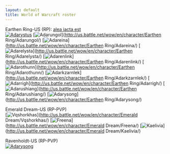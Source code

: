 ```yaml
---
layout: default
title: World of Warcraft roster
---
```


Earthen Ring-US (RP): [alea iacta est](https://portal.aie-guild.org/)<br />
[![Adarystus][Adarystus]](http://twitter.com/Adarystus)
[![Adarungol][Adarungol]](http://us.battle.net/wow/en/character/Earthen Ring/Adarungol/)
[![Adareina][Adareina]](http://us.battle.net/wow/en/character/Earthen Ring/Adareina/)
[![Adarelysta][Adarelysta]](http://us.battle.net/wow/en/character/Earthen Ring/Adarelysta/)
[![Adarenlink][Adarenlink]](http://us.battle.net/wow/en/character/Earthen Ring/Adarenlink/)
[![Adarothunn][Adarothunn]](http://us.battle.net/wow/en/character/Earthen Ring/Adarothunn/)
[![Adarkzarnlek][Adarkzarnlek]](http://us.battle.net/wow/en/character/Earthen Ring/Adarkzarnlek/)
[![Adarrigh][Adarrigh]](http://us.battle.net/wow/en/character/Earthen Ring/Adarrigh/)
[![Adarushiang][Adarushiang]](http://us.battle.net/wow/en/character/Earthen Ring/Adarushiang/)
[![Adarysong][Adarysong-ER]](http://us.battle.net/wow/en/character/Earthen Ring/Adarysong/)

Emerald Dream-US (RP-PVP)<br />
[![Vqshorkhas][Vqshorkhas]](http://us.battle.net/wow/en/character/Emerald Dream/Vqshorkhas/)
[![Freena][Freena]](http://us.battle.net/wow/en/character/Emerald Dream/Freena/)
[![Kaelivia][Kaelivia]](http://us.battle.net/wow/en/character/Emerald Dream/Kaelivia/)

Ravenholdt-US (RP-PVP)<br />
[![Adarysong][Adarysong-RH]](http://us.battle.net/wow/en/character/Ravenholdt/Adarysong/)

[Adareina]: http://bestsigs-wow-cacher.herokuapp.com/us/Earthen%20Ring/Adareina.png
[Adarelysta]: http://bestsigs-wow-cacher.herokuapp.com/us/Earthen%20Ring/Adarelysta.png
[Adarenlink]: http://bestsigs-wow-cacher.herokuapp.com/us/Earthen%20Ring/Adarenlink.png
[Adarkzarnlek]: http://bestsigs-wow-cacher.herokuapp.com/us/Earthen%20Ring/Adarkzarnlek.png
[Adarothunn]: http://bestsigs-wow-cacher.herokuapp.com/us/Earthen%20Ring/Adarothunn.png
[Adarrigh]: http://bestsigs-wow-cacher.herokuapp.com/us/Earthen%20Ring/Adarrigh.png
[Adarungol]: http://bestsigs-wow-cacher.herokuapp.com/us/Earthen%20Ring/Adarungol.png
[Adarushiang]: http://bestsigs-wow-cacher.herokuapp.com/us/Earthen%20Ring/Adarushiang.png
[Adarysong-ER]: http://bestsigs-wow-cacher.herokuapp.com/us/Earthen%20Ring/Adarysong.png
[Adarysong-RH]: http://bestsigs-wow-cacher.herokuapp.com/us/Ravenholdt/Adarysong.png
[Adarystus]: http://bestsigs-wow-cacher.herokuapp.com/us/Earthen%20Ring/Adarystus.png
[Freena]: http://bestsigs-wow-cacher.herokuapp.com/us/Emerald%20Dream/Freena.png
[Kaelivia]: http://bestsigs-wow-cacher.herokuapp.com/us/Emerald%20Dream/Kaelivia.png
[Vqshorkhas]: http://bestsigs-wow-cacher.herokuapp.com/us/Emerald%20Dream/Vqshorkhas.png
